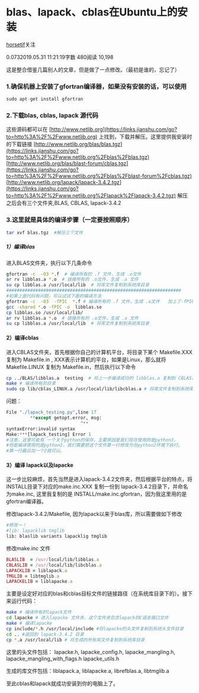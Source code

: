 # blas、lapack、cblas在Ubuntu上的安装

[horsetif](https://www.jianshu.com/u/62d1614f4ec8)关注

0.0732019.05.31 11:21:19字数 480阅读 10,198

这是整合借鉴几篇别人的文章，但是做了一点修改。（最初是谁的，忘记了）

### 1.确保机器上安装了gfortran编译器，如果没有安装的话，可以使用

```csharp
sudo apt-get install gfortran
```

### 2.下载blas, cblas, lapack 源代码

这些源码都可以在 [http://www.netlib.org](https://links.jianshu.com/go?to=http%3A%2F%2Fwww.netlib.org) 上找到，下载并解压。这里提供我安装时的下载链接 [http://www.netlib.org/blas/blas.tgz](https://links.jianshu.com/go?to=http%3A%2F%2Fwww.netlib.org%2Fblas%2Fblas.tgz)
[http://www.netlib.org/blas/blast-forum/cblas.tgz](https://links.jianshu.com/go?to=http%3A%2F%2Fwww.netlib.org%2Fblas%2Fblast-forum%2Fcblas.tgz)
[http://www.netlib.org/lapack/lapack-3.4.2.tgz](https://links.jianshu.com/go?to=http%3A%2F%2Fwww.netlib.org%2Flapack%2Flapack-3.4.2.tgz)
解压之后会有三个文件夹,BLAS, CBLAS, lapack-3.4.2

### 3.这里就是具体的编译步骤（一定要按照顺序）

```bash
tar xvf blas.tgz  #解压三个文件
```

##### 1）编译blas

进入BLAS文件夹，执行以下几条命令

```bash
gfortran -c  -O3 *.f  # 编译所有的 .f 文件，生成 .o文件
ar rv libblas.a *.o  # 链接所有的 .o文件，生成 .a 文件
su cp libblas.a /usr/local/lib  # 将库文件复制到系统库目录
##################################################################
#如果上面代码有问题，可以试试下面的编译方法
gfortran -c  -O3  -fPIC  *.f # 编译所有的 .f 文件，生成 .o文件   加上了-fPIC
gcc -shared *.o -fPIC -o  libblas.so
cp libblas.so /usr/local/lib/
ar rv libblas.a *.o  # 链接所有的 .o文件，生成 .a 文件  
su cp libblas.a /usr/local/lib  # 将库文件复制到系统库目录
```

#### 2）编译cblas

进入CBLAS文件夹，首先根据你自己的计算机平台，将目录下某个 Makefile.XXX 复制为 Makefile.in , XXX表示计算机的平台，如果是Linux，那么就将Makefile.LINUX 复制为 Makefile.in，然后执行以下命令

```bash
cp ../BLAS/libblas.a  testing  # 将上一步编译成功的 libblas.a 复制到 CBLAS目录下的testing子目录
make # 编译所有的目录
sudo cp lib/cblas_LINUX.a /usr/local/lib/libcblas.a # 将库文件复制到系统库目录下
```

问题：

```python
File "./lapack_testing.py",line 17
         **except getopt.error, msg:
                            ^**
syntaxError:invalid syntax
Make:***[lapack_testing] Error 1
#注意，这里可能有`一个关于python的保存，主要原因是我们现在使用的是python3，
#但是编译使用的是python2，我们需要把这个文件第一行修改为在python2环境下执行。
#第一行最后加一个2就可以。
```

#### 3）编译 lapack以及lapacke

这一步比较麻烦，首先当然是进入lapack-3.4.2文件夹，然后根据平台的特点，将INSTALL目录下对应的make.inc.XXX 复制一份到 lapack-3.4.2目录下，并命名为make.inc, 这里我复制的是 INSTALL/make.inc.gfortran，因为我这里用的是gfortran编译器。

修改lapack-3.4.2/Makefile, 因为lapack以来于blas库，所以需要做如下修改

```bash
#修改～！
#lib: lapacklib tmglib
lib: blaslib variants lapacklig tmglib
```

修改make.inc 文件

```ruby
BLASLIB  = /usr/local/lib/libblas.a
CBLASLIB = /usr/local/lib/libcblas.a
LAPACKLIB = liblapack.a
TMGLIB = libtmglib.a
LAPACKELIB = liblapacke.a
```

主要是设定好对应的blas和cblas目标文件的链接路径（在系统库目录下的）。接下来运行代码：

```bash
make # 编译所有的lapack文件
cd lapacke # 进入lapacke 文件夹，这个文件夹包含lapack的C语言接口文件
make # 编译lapacke
cp include/*.h /usr/local/include #将lapacke的头文件复制到系统头文件目录
cd .. #返回到 lapack-3.4.2 目录
cp *.a /usr/local/lib # 将生成的所有库文件复制到系统库目录
```

这里的头文件包括： lapacke.h, lapacke_config.h, lapacke_mangling.h, lapacke_mangling_with_flags.h lapacke_utils.h

生成的库文件包括：liblapack.a, liblapacke.a, librefblas.a, libtmglib.a

至此cblas和lapack就成功安装到你的电脑上了。
